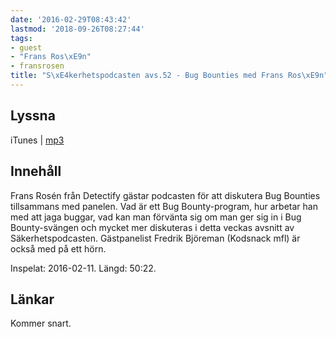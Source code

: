 ```yaml
---
date: '2016-02-29T08:43:42'
lastmod: '2018-09-26T08:27:44'
tags:
- guest
- "Frans Ros\xE9n"
- fransrosen
title: "S\xE4kerhetspodcasten avs.52 - Bug Bounties med Frans Ros\xE9n"
---
```

## Lyssna

iTunes \| [mp3](http://traffic.libsyn.com/sakerhetspodcasten/bugbounties_frans_rosen.mp3)

## Innehåll

Frans Rosén från Detectify gästar podcasten för att diskutera Bug Bounties tillsammans
med panelen. Vad är ett Bug Bounty-program, hur arbetar han med att jaga buggar,
vad kan man förvänta sig om man ger sig in i Bug Bounty-svängen och mycket mer diskuteras
i detta veckas avsnitt av Säkerhetspodcasten. Gästpanelist Fredrik Björeman (Kodsnack
mfl) är också med på ett hörn.

Inspelat: 2016-02-11. Längd: 50:22.

## Länkar

Kommer snart.

